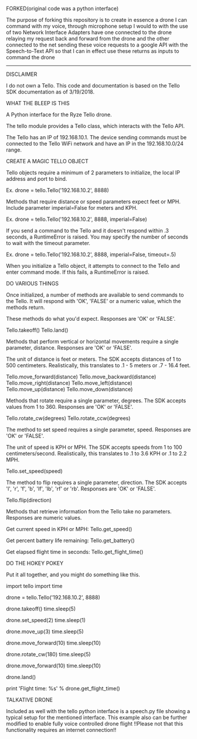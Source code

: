 FORKED(original code was a python interface)

The purpose of forking this repository is to create in essence a drone I can command with my voice, through microphone setup I would to with the use of two Network Interface Adapters have one connected to the drone relaying my request back and forward from the drone and the other connected to the net sending these voice requests to a google API with the Speech-to-Text API so that I can in effect use these returns as inputs to command the drone

----------------------------------------------------------------------------------------
DISCLAIMER

I do not own a Tello. This code and documentation is based on the Tello SDK
documentation as of 3/19/2018.

WHAT THE BLEEP IS THIS

A Python interface for the Ryze Tello drone.

The tello module provides a Tello class, which interacts with the Tello API.

The Tello has an IP of 192.168.10.1. The device sending commands must be
connected to the Tello WiFi network and have an IP in the 192.168.10.0/24
range.

CREATE A MAGIC TELLO OBJECT

Tello objects require a minimum of 2 parameters to initialize, the local IP
address and port to bind.

Ex. drone = tello.Tello('192.168.10.2', 8888)

Methods that require distance or speed parameters expect feet or MPH. Include
parameter imperial=False for meters and KPH.

Ex. drone = tello.Tello('192.168.10.2', 8888, imperial=False)

If you send a command to the Tello and it doesn't respond within .3 seconds, a
RuntimeError is raised. You may specify the number of seconds to wait with the
timeout parameter.

Ex. drone = tello.Tello('192.168.10.2', 8888, imperial=False, timeout=.5)

When you initialize a Tello object, it attempts to connect to the Tello and
enter command mode. If this fails, a RuntimeError is raised.

DO VARIOUS THINGS

Once initialized, a number of methods are available to send commands to the
Tello. It will respond with 'OK', 'FALSE' or a numeric value, which the methods
return.

These methods do what you'd expect. Responses are 'OK' or 'FALSE'.

Tello.takeoff()
Tello.land()

Methods that perform vertical or horizontal movements require a single
parameter, distance. Responses are 'OK' or 'FALSE'.

The unit of distance is feet or meters. The SDK accepts distances of 1 to 500
centimeters. Realistically, this translates to .1 - 5 meters or .7 - 16.4 feet.

Tello.move_forward(distance)
Tello.move_backward(distance)
Tello.move_right(distance)
Tello.move_left(distance)
Tello.move_up(distance)
Tello.move_down(distance)

Methods that rotate require a single parameter, degrees. The SDK accepts values
from 1 to 360. Responses are 'OK' or 'FALSE'.

Tello.rotate_cw(degrees)
Tello.rotate_ccw(degrees)

The method to set speed requires a single parameter, speed. Responses are 'OK'
or 'FALSE'.

The unit of speed is KPH or MPH. The SDK accepts speeds from 1 to 100
centimeters/second. Realistically, this translates to .1 to 3.6 KPH or .1 to 
2.2 MPH.

Tello.set_speed(speed)

The method to flip requires a single parameter, direction. The SDK accepts 'l',
'r', 'f', 'b', 'lf', 'lb', 'rf' or 'rb'. Responses are 'OK' or 'FALSE'.

Tello.flip(direction)

Methods that retrieve information from the Tello take no parameters. Responses
are numeric values.

Get current speed in KPH or MPH:
Tello.get_speed()

Get percent battery life remaining:
Tello.get_battery()

Get elapsed flight time in seconds:
Tello.get_flight_time()

DO THE HOKEY POKEY

Put it all together, and you might do something like this.

import tello
import time

drone = tello.Tello('192.168.10.2', 8888)

drone.takeoff()
time.sleep(5)

drone.set_speed(2)
time.sleep(1)

drone.move_up(3)
time.sleep(5)

drone.move_forward(10)
time.sleep(10)

drone.rotate_cw(180)
time.sleep(5)

drone.move_forward(10)
time.sleep(10)

drone.land()

print 'Flight time: %s' % drone.get_flight_time()

TALKATIVE DRONE

Included as well with the tello python interface is a speech.py file showing a typical setup for the mentioned interface. This example also can be further modified to enable fully voice controlled drone flight !!Please not that this functionality requires an internet connection!!
